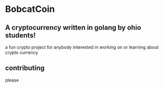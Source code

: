 BobcatCoin
=========

A cryptocurrency written in golang by ohio students!
----------------------------------------------------

a fun crypto project for anybody interested in working on or
learning about crypto currency

contributing
------------

please
